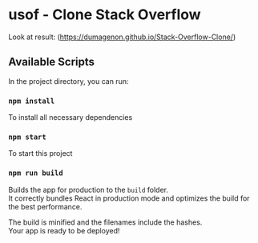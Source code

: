 # usof - Clone Stack Overflow

Look at result: (https://dumagenon.github.io/Stack-Overflow-Clone/)

## Available Scripts

In the project directory, you can run:

### `npm install`

To install all necessary dependencies

### `npm start`

To start this project

### `npm run build`

Builds the app for production to the `build` folder.<br />
It correctly bundles React in production mode and optimizes the build for the best performance.

The build is minified and the filenames include the hashes.<br />
Your app is ready to be deployed!
